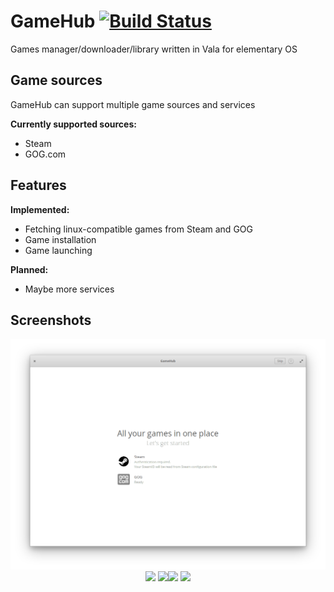 # GameHub [![Build Status](https://travis-ci.com/tkashkin/GameHub.svg?branch=master)](https://travis-ci.com/tkashkin/GameHub)
Games manager/downloader/library written in Vala for elementary OS

## Game sources
GameHub can support multiple game sources and services

__Currently supported sources:__
* Steam
* GOG.com

## Features
__Implemented:__
* Fetching linux-compatible games from Steam and GOG
* Game installation
* Game launching

__Planned:__
* Maybe more services

## Screenshots
<p align="center"><img src="data/screenshots/1.png?raw=true" /><img src="data/screenshots/2.png?raw=true" width="49%" /> <img src="data/screenshots/2_dark.png?raw=true" width="49%" /><img src="data/screenshots/3.png?raw=true" width="49%" /> <img src="data/screenshots/3_dark.png?raw=true" width="49%" /></p>
